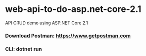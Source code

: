 # web-api-to-do-asp.net-core-2.1

API CRUD demo using ASP.NET Core 2.1
### Download Postman: https://www.getpostman.com
### CLI: dotnet run
